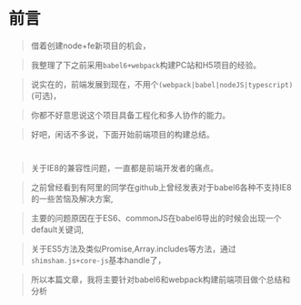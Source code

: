 # 前言

> 借着创建node+fe新项目的机会，

> 我整理了下之前采用```babel6+webpack```构建PC站和H5项目的经验。

> 说实在的，前端发展到现在，不用个```(webpack|babel|nodeJS|typescript)```(可选)，

> 你都不好意思说这个项目具备工程化和多人协作的能力。

> 好吧，闲话不多说，下面开始前端项目的构建总结。

#


> 关于IE8的兼容性问题，一直都是前端开发者的痛点。

> 之前曾经看到有阿里的同学在github上曾经发表对于babel6各种不支持IE8的一些苦恼及解决方案,

> 主要的问题原因在于ES6、commonJS在babel6导出的时候会出现一个default关键词,

> 关于ES5方法及类似Promise,Array.includes等方法，通过```shimsham.js+core-js```基本handle了，

> 所以本篇文章，我将主要针对babel6和webpack构建前端项目做个总结和分析